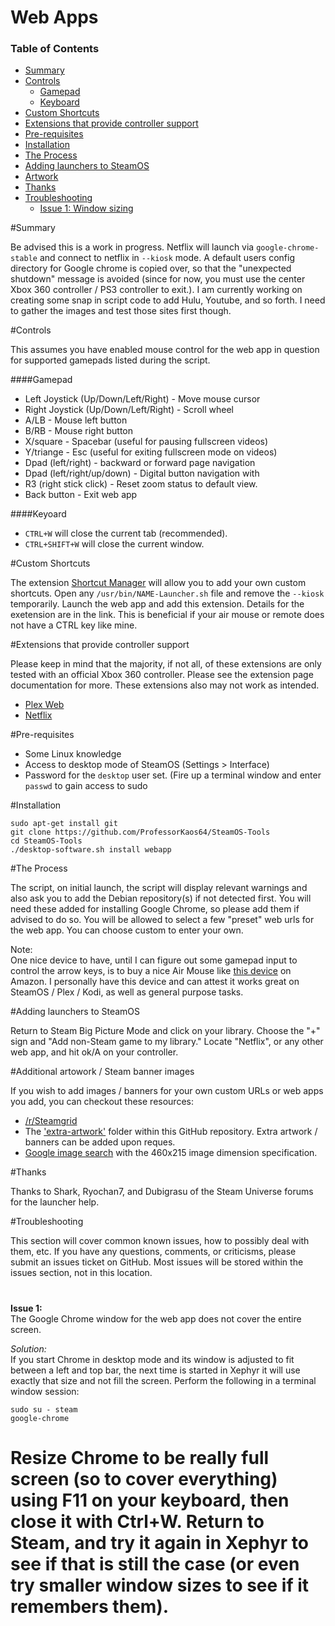 # Web Apps

### Table of Contents
* [Summary](#summary)
* [Controls](#controls)
  * [Gamepad](#gamepad)
  * [Keyboard](#keyboard)
* [Custom Shortcuts](#customshortcuts)
* [Extensions that provide controller support](#exts)
* [Pre-requisites](#pre-reqs)
* [Installation](#install)
* [The Process](#process)
* [Adding launchers to SteamOS](#launchers)
* [Artwork](#artwork)
* [Thanks](#thanks)
* [Troubleshooting](#troubleshooting)
  * [Issue 1: Window sizing](#issue1)

<a name="summary"></a>
#Summary

Be advised this is a work in progress. Netflix will launch via `google-chrome-stable` and connect to netflix in `--kiosk` mode. A default users config directory for Google chrome is copied over, so that the "unexpected shutdown" message is avoided (since for now, you must use the center Xbox 360 controller / PS3 controller to exit.). I am currently working on creating some snap in script code to add Hulu, Youtube, and so forth. I need to gather the images and test those sites first though.

<a name="controls"></a>
#Controls

This assumes you have enabled mouse control for the web app in question for supported gamepads listed during the script.

<a name="gamepad"></a>
####Gamepad 
* Left Joystick (Up/Down/Left/Right) - Move mouse cursor
* Right Joystick (Up/Down/Left/Right) - Scroll wheel
* A/LB - Mouse left button
* B/RB - Mouse right button
* X/square - Spacebar (useful for pausing fullscreen videos)
* Y/triange - Esc (useful for exiting fullscreen mode on videos)
* Dpad (left/right) - backward or forward page navigation
* Dpad (left/right/up/down) - Digital button navigation with 
* R3 (right stick click) - Reset zoom status to default view. 
* Back button - Exit web app

<a name="keyboard"></a>
####Keyoard
* `CTRL+W` will close the current tab (recommended).
* `CTRL+SHIFT+W` will close the current window.

<a name="customshortcuts"></a>
#Custom Shortcuts

The extension [Shortcut Manager](https://chrome.google.com/webstore/detail/shortcut-manager/mgjjeipcdnnjhgodgjpfkffcejoljijf) will allow you to add your own custom shortcuts. Open any `/usr/bin/NAME-Launcher.sh` file and remove the `--kiosk` temporarily. Launch the web app and add this extension. Details for the exetension are in the link. This is beneficial if your air mouse or remote does not have a CTRL key like mine.

<a name="exts"></a>
#Extensions that provide controller support

Please keep in mind that the majority, if not all, of these extensions are only tested with an official Xbox 360 controller. Please see the extension page documentation for more. These extensions also may not work as intended.
* [Plex Web](https://chrome.google.com/webstore/detail/gamepad-for-plex-web/haoeganpancihdffhohfeeeejpbahlld)
* [Netflix](https://chrome.google.com/webstore/detail/netflix-controller-suppor/flakmgbknagcohphpoogebajjbmlmngh)

<a name="pre-reqs"></a>
#Pre-requisites

* Some Linux knowledge
* Access to desktop mode of SteamOS (Settings > Interface)
* Password for the `desktop` user set. (Fire up a terminal window and enter `passwd` to gain access to sudo

<a name="install"></a>
#Installation
```
sudo apt-get install git
git clone https://github.com/ProfessorKaos64/SteamOS-Tools
cd SteamOS-Tools
./desktop-software.sh install webapp
```

<a name="process"></a>
#The Process

The script, on initial launch, the script will display relevant warnings and also ask you to add the Debian repository(s) if not detected first. You will need these added for installing Google Chrome, so please add them if advised to do so. You will be allowed to select a few "preset" web urls for the web app. You can choose custom to enter your own.

Note:  
One nice device to have, until I can figure out some gamepad input to control the arrow keys, is to buy a nice Air Mouse like [this device](http://www.amazon.com/Aerb-Wireless-Keyboard-Multifunctional-3-Gsensor/dp/B00K768DHY/ref=sr_1_1?ie=UTF8&qid=1432255815&sr=8-1&keywords=air+mouse) on Amazon. I personally have this device and can attest it works great on SteamOS / Plex / Kodi, as well as general purpose tasks.

<a name="launchers"></a>
#Adding launchers to SteamOS

Return to Steam Big Picture Mode and click on your library. Choose the "+" sign and "Add non-Steam game to my library." Locate "Netflix", or any other web app, and hit ok/A on your controller.

<a name="artwork"></a>

#Additional artowork / Steam banner images

If you wish to add images / banners for your own custom URLs or web apps you add, you can checkout these resources:

* [/r/Steamgrid](http://www.reddit.com/r/steamgrid)
* The ['extra-artwork'](https://github.com/ProfessorKaos64/SteamOS-Tools/tree/master/cfgs/extra-artwork) folder within this GitHub repository. Extra artwork / banners can be added upon reques.
* [Google image search](https://www.google.com/search?q=steam&biw=1366&bih=644&tbm=isch&source=lnt&tbs=isz:ex,iszw:460,iszh:215) with the 460x215 image dimension specification.

<a name="thanks"></a>
#Thanks

Thanks to Shark, Ryochan7, and Dubigrasu of the Steam Universe forums for the launcher help.

<a name="troubleshooting"></a>
#Troubleshooting

This section will cover common known issues, how to possibly deal with them, etc. If you have any questions, comments, or criticisms, please submit an issues ticket on GitHub. Most issues will be stored within the issues section, not in this location.

<a name="issue1"></a>
===
**Issue 1:**  
The Google Chrome window for the web app does not cover the entire screen.

*Solution:*    
If you start Chrome in desktop mode and its window is adjusted to fit between a left and top bar, the next time is started in Xephyr it will use exactly that size and not fill the screen. Perform the following in a terminal window session:

```
sudo su - steam
google-chrome
```

Resize Chrome to be really full screen (so to cover everything) using F11 on your keyboard, then close it with Ctrl+W. Return to Steam, and try it again in Xephyr to see if that is still the case (or even try smaller window sizes to see if it remembers them).
===
